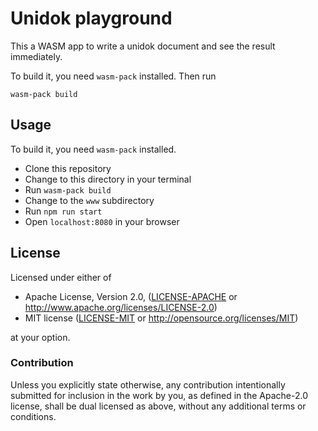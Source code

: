 # Unidok playground

This a WASM app to write a unidok document and see the result immediately.

To build it, you need `wasm-pack` installed. Then run

```
wasm-pack build
```

## Usage

To build it, you need `wasm-pack` installed.

- Clone this repository
- Change to this directory in your terminal
- Run `wasm-pack build`
- Change to the `www` subdirectory
- Run `npm run start`
- Open `localhost:8080` in your browser

## License

Licensed under either of

* Apache License, Version 2.0, ([LICENSE-APACHE](LICENSE-APACHE) or http://www.apache.org/licenses/LICENSE-2.0)
* MIT license ([LICENSE-MIT](LICENSE-MIT) or http://opensource.org/licenses/MIT)

at your option.

### Contribution

Unless you explicitly state otherwise, any contribution intentionally
submitted for inclusion in the work by you, as defined in the Apache-2.0
license, shall be dual licensed as above, without any additional terms or
conditions.
